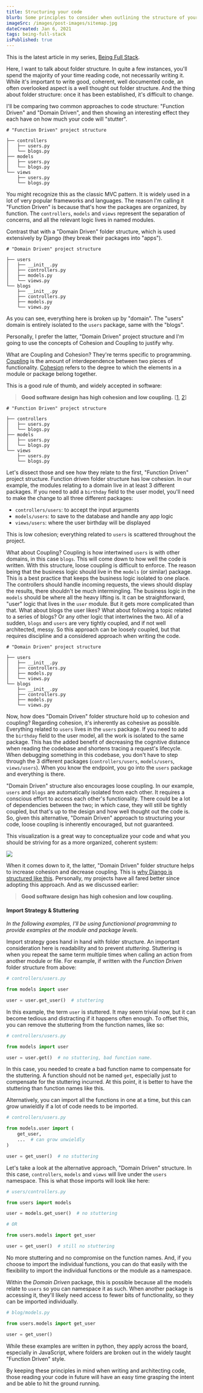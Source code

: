 ```yaml
---
title: Structuring your code
blurb: Some principles to consider when outlining the structure of your code.
imageSrc: /images/post-images/sitemap.jpg
dateCreated: Jan 6, 2021
tags: being-full-stack
isPublished: true
---
```


This is the latest article in my series, [Being Full Stack](/posts/1-being-full-stack).

Here, I want to talk about folder structure. In quite a few instances, you'll spend the majority of your time reading code, not necessarily writing it. While it's important to write good, coherent, well documented code, an often overlooked aspect is a well thought out folder structure. And the thing about folder structure: once it has been established, it's difficult to change.

I'll be comparing two common approaches to code structure: "Function Driven" and "Domain Driven", and then showing an interesting effect they each have on how much your code will "stutter".

    # "Function Driven" project structure

    ├── controllers
    │   ├── users.py
    │   └── blogs.py
    ├── models
    │   ├── users.py
    │   └── blogs.py
    └── views
        ├── users.py
        └── blogs.py

You might recognize this as the classic MVC pattern. It is widely used in a lot of very popular frameworks and languages. The reason I'm calling it "Function Driven" is because that's how the packages are organized, by function. The `controllers`, `models` and `views` represent the separation of concerns, and all the relevant logic lives in named modules.

Contrast that with a "Domain Driven" folder structure, which is used extensively by Django (they break their packages into "apps").

    # "Domain Driven" project structure

    ├── users
    │   ├── __init__.py
    │   ├── controllers.py
    │   ├── models.py
    │   └── views.py
    └── blogs
        ├── __init__.py
        ├── controllers.py
        ├── models.py
        └── views.py

As you can see, everything here is broken up by "domain". The "users" domain is entirely isolated to the `users` package, same with the "blogs".

Personally, I prefer the latter, "Domain Driven" project structure and I'm going to use the concepts of Cohesion and Coupling to justify why.

What are Coupling and Cohesion? They're terms specific to programming. [Coupling](https://en.wikipedia.org/wiki/Coupling_(computer_programming)) is the amount of interdependence between two pieces of functionality. [Cohesion](https://en.wikipedia.org/wiki/Cohesion_(computer_science)) refers to the degree to which the elements in a module or package belong together.

This is a good rule of thumb, and widely accepted in software:

> **Good software design has high cohesion and low coupling.** [[1](http://freefeast.info/difference-between/difference-between-cohesion-and-coupling-cohesion-vs-coupling/), [2](https://stackoverflow.com/a/3085419)]

    # "Function Driven" project structure

    ├── controllers
    │   ├── users.py
    │   └── blogs.py
    ├── models
    │   ├── users.py
    │   └── blogs.py
    └── views
        ├── users.py
        └── blogs.py

Let's dissect those and see how they relate to the first, "Function Driven" project structure. Function driven folder structure has low cohesion. In our example, the modules relating to a domain live in at least 3 different packages. If you need to add a `birthday` field to the user model, you'll need to make the change to all three different packages:

*   `controllers/users`: to accept the input arguments
*   `models/users`: to save to the database and handle any app logic
*   `views/users`: where the user birthday will be displayed

This is low cohesion; everything related to `users` is scattered throughout the project.

What about Coupling? Coupling is how intertwined `users` is with other domains, in this case `blogs`. This will come down to how well the code is written. With this structure, loose coupling is difficult to enforce. The reason being that the business logic should live in the `models` (or similar) package. This is a best practice that keeps the business logic isolated to one place. The controllers should handle incoming requests, the views should display the results, there shouldn't be much intermingling. The business logic in the `models` should be where all the heavy lifting is. It can be straightforward, "user" logic that lives in the `user` module. But it gets more complicated than that. What about blogs the user likes? What about following a topic related to a series of blogs? Or any other logic that intertwines the two. All of a sudden, `blogs` and `users` are very tightly coupled, and if not well architected, messy. So this approach can be loosely coupled, but that requires discipline and a considered approach when writing the code.

    # "Domain Driven" project structure

    ├── users
    │   ├── __init__.py
    │   ├── controllers.py
    │   ├── models.py
    │   └── views.py
    └── blogs
        ├── __init__.py
        ├── controllers.py
        ├── models.py
        └── views.py

Now, how does "Domain Driven" folder structure hold up to cohesion and coupling? Regarding cohesion, it's inherently as cohesive as possible. Everything related to `users` lives in the `users` package. If you need to add the `birthday` field to the user model, all the work is isolated to the same package. This has the added benefit of decreasing the cognitive distance when reading the codebase and shortens tracing a request's lifecycle. When debugging something in this codebase, you don't have to step through the 3 different packages (`controllers/users`, `models/users`, `views/users`). When you know the endpoint, you go into the `users` package and everything is there.

"Domain Driven" structure also encourages loose coupling. In our example, `users` and `blogs` are automatically isolated from each other. It requires a conscious effort to access each other's functionality. There could be a lot of dependencies between the two; in which case, they will still be tightly coupled, but that's up to the design and how well thought out the code is. So, given this alternative, "Domain Driven" approach to structuring your code, loose coupling is inherently encouraged, but not guaranteed.

This visualization is a great way to conceptualize your code and what you should be striving for as a more organized, coherent system:

![](https://upload.wikimedia.org/wikipedia/commons/thumb/b/bc/Good%2C_bad_apps.png/691px-Good%2C_bad_apps.png)

When it comes down to it, the latter, "Domain Driven" folder structure helps to increase cohesion and decrease coupling. This is [why Django is structured like this](https://djangobook.com/mdj2-django-structure/). Personally, my projects have all fared better since adopting this approach. And as we discussed earlier:

> **Good software design has high cohesion and low coupling.**

#### Import Strategy & Stuttering

_In the following examples, I'll be using functionional programming to provide examples at the module and package levels._

Import strategy goes hand in hand with folder structure. An important consideration here is readability and to prevent _stuttering_. Stuttering is when you repeat the same term multiple times when calling an action from another module or file. For example, if written with the _Function Driven_ folder structure from above:

```python
# controllers/users.py

from models import user

user = user.get_user()  # stuttering
```


In this example, the term `user` is stuttered. It may seem trivial now, but it can become tedious and distracting if it happens often enough. To offset this, you can remove the stuttering from the function names, like so:

```python
# controllers/users.py

from models import user

user = user.get()  # no stuttering, bad function name.
```

In this case, you needed to create a bad function name to compensate for the stuttering. A function should not be named `get`, especially just to compensate for the stuttering incurred. At this point, it is better to have the stuttering than function names like this.

Alternatively, you can import all the functions in one at a time, but this can grow unwieldly if a lot of code needs to be imported.

```python
# controllers/users.py

from models.user import (
    get_user,
    ...  # can grow unwieldly
)

user = get_user()  # no stuttering
```


Let's take a look at the alternative approach, "Domain Driven" structure. In this case, `controllers`, `models` and `views` will live under the `users` namespace. This is what those imports will look like here:


```python
# users/controllers.py

from users import models

user = models.get_user()  # no stuttering

# OR

from users.models import get_user

user = get_user()  # still no stuttering
```


No more stuttering and no compromise on the function names. And, if you choose to import the individual functions, you can do that easily with the flexibility to import the individual functions or the module as a namespace.

Within the _Domain Driven_ package, this is possible because all the models relate to `users` so you can namespace it as such. When another package is accessing it, they'll likely need access to fewer bits of functionality, so they can be imported individually.

```python
# blog/models.py

from users.models import get_user

user = get_user()
```


While these examples are written in python, they apply across the board, especially in JavaScript, where folders are broken out in the widely taught "Function Driven" style.

By keeping these principles in mind when writing and architecting code, those reading your code in future will have an easy time grasping the intent and be able to hit the ground running.
